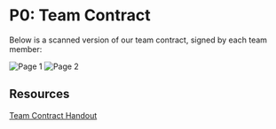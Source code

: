 # P0: Team Contract

Below is a scanned version of our team contract, signed by each team member:

![](http://i.imgur.com/enLx3dM.jpg?1 "Page 1")
![](http://i.imgur.com/7bWeDQb.jpg "Page 2")

## Resources
[Team Contract Handout](http://www.hcitang.org/uploads/Teaching/TeamContract-Handout.docx)
